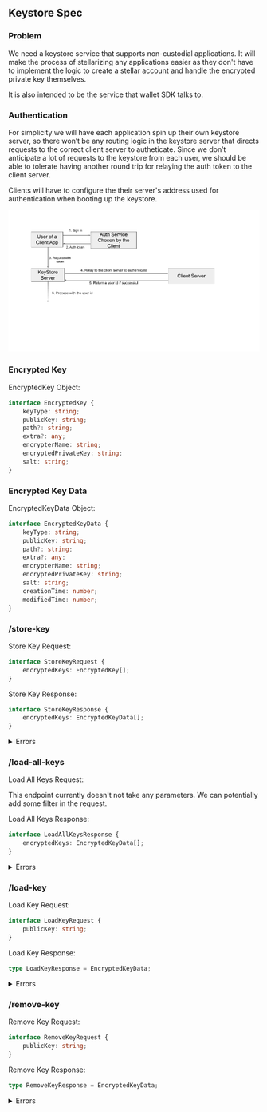 ## Keystore Spec

### Problem

We need a keystore service that supports non-custodial applications.
It will make the process of stellarizing any applications easier as
they don't have to implement the logic to create a stellar account
and handle the encrypted private key themselves.

It is also intended to be the service that wallet SDK talks to.


### Authentication

For simplicity we will have each application spin up their own keystore
server, so there won’t be any routing logic in the keystore server that
directs requests to the correct client server to autheticate. Since we
don’t anticipate a lot of requests to the keystore from each user, we
should be able to tolerate having another round trip for relaying the
auth token to the client server.

Clients will have to configure the their server's address used for
authentication when booting up the keystore.

<img src=attachments/2019-04-24-keystore-auth-flows.png>

### Encrypted Key

EncryptedKey Object:

```typescript
interface EncryptedKey {
	keyType: string;
	publicKey: string;
	path?: string;
	extra?: any;
	encrypterName: string;
	encryptedPrivateKey: string;
	salt: string;
}
```

### Encrypted Key Data

EncryptedKeyData Object:

```typescript
interface EncryptedKeyData {
	keyType: string;
	publicKey: string;
	path?: string;
	extra?: any;
	encrypterName: string;
	encryptedPrivateKey: string;
	salt: string;
	creationTime: number;
	modifiedTime: number;	
}
```

### /store-key

Store Key Request:

```typescript
interface StoreKeyRequest {
	encryptedKeys: EncryptedKey[];
}
```

Store Key Response:

```typescript
interface StoreKeyResponse {
	encryptedKeys: EncryptedKeyData[];
}
```

<details><summary>Errors</summary>

TBD
```json
{

	"code": "some error code",
	"message": "some error message",
	"retriable": false,
}
```
</details>

### /load-all-keys

Load All Keys Request:

This endpoint currently doesn't not take any parameters.
We can potentially add some filter in the request.

Load All Keys Response:

```typescript
interface LoadAllKeysResponse {
	encryptedKeys: EncryptedKeyData[];
}
```
<details><summary>Errors</summary>

TBD
```json
{

	"code": "some error code",
	"message": "some error message",
	"retriable": false,
}
```
</details>

### /load-key

Load Key Request:

```typescript
interface LoadKeyRequest {
	publicKey: string;
}
```

Load Key Response:

```typescript
type LoadKeyResponse = EncryptedKeyData;
```

<details><summary>Errors</summary>

TBD
```json
{

	"code": "some error code",
	"message": "some error message",
	"retriable": false,
}
```
</details>

### /remove-key

Remove Key Request:

```typescript
interface RemoveKeyRequest {
	publicKey: string;
}
```

Remove Key Response:

```typescript
type RemoveKeyResponse = EncryptedKeyData;
```

<details><summary>Errors</summary>

TBD
```json
{

	"code": "some error code",
	"message": "some error message",
	"retriable": false,
}
```
</details>

